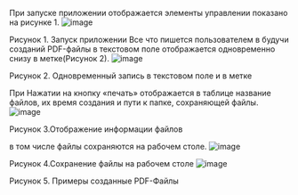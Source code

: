При запуске приложении отображается элементы управлении показано на рисунке 1.
 ![image](https://github.com/user-attachments/assets/4a6f7a2d-4777-4991-90cb-295458224908)
 
Рисунок 1. Запуск приложении
Все что пишется пользователем в будучи созданий PDF-файлы в текстовом поле отображается одновременно снизу в метке(Рисунок 2).
![image](https://github.com/user-attachments/assets/35b2dd6b-ddab-4d0f-85d0-b4d881780fd9)

Рисунок 2. Одновременный запись в текстовом поле и в метке

При Нажатии на кнопку «печать» отображается в таблице название файлов, их время создания и пути к папке, сохраняющей файлы.
![image](https://github.com/user-attachments/assets/5e8a118e-7573-41f7-8797-5bbc8cc9ecd0)

Рисунок 3.Отображение информации файлов

в том числе файлы сохраняются на рабочем столе.
![image](https://github.com/user-attachments/assets/b5a6ec36-2f1b-4c13-9f45-0755b95fabef)

Рисунок 4.Сохранение файлы на рабочем столе
 ![image](https://github.com/user-attachments/assets/bb1e1347-84fb-4a0b-a944-eb07a8f239df)
 
Рисунок 5. Примеры созданные PDF-Файлы
